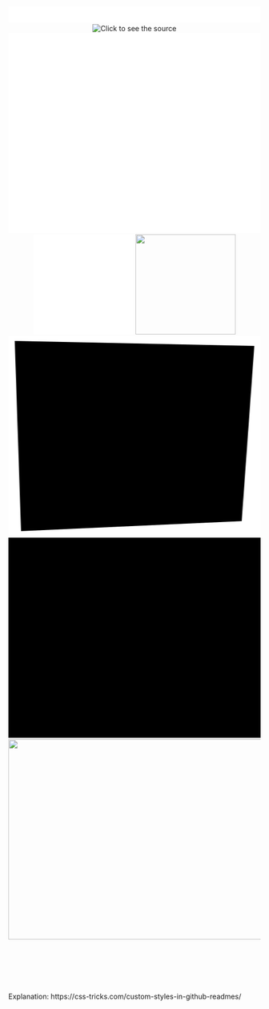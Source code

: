 <div align="center">

<img src="auto-dark.svg">

<br>
<img src="header.svg" width="800" height="400" alt="Click to see the source">
<img src="header-transparent.svg" width="800" height="400" alt="Click to see the source">
<br>

<img src="load_gif.svg" width="200" height="200">

<img src="image_tag.svg" width="200" height="200">

<img src="scrollbar.svg" width="800" height="400">

<img src="anim-attr.svg" width="800" height="400">

<img src="iframe.svg" width="800" height="400">


</div>

<br>
<br>
<br>
<br>
<br>
<br>
Explanation: https://css-tricks.com/custom-styles-in-github-readmes/
